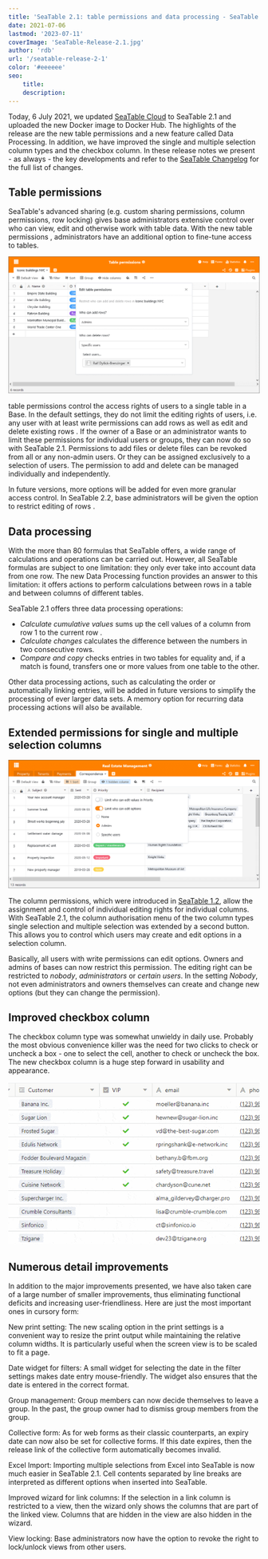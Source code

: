 ```yaml
---
title: 'SeaTable 2.1: table permissions and data processing - SeaTable'
date: 2021-07-06
lastmod: '2023-07-11'
coverImage: 'SeaTable-Release-2.1.jpg'
author: 'rdb'
url: '/seatable-release-2-1'
color: '#eeeeee'
seo:
    title:
    description:
---
```


Today, 6 July 2021, we updated [SeaTable Cloud](https://cloud.seatable.io) to SeaTable 2.1 and uploaded the new Docker image to Docker Hub. The highlights of the release are the new table permissions and a new feature called Data Processing. In addition, we have improved the single and multiple selection column types and the checkbox column. In these release notes we present - as always - the key developments and refer to the [SeaTable Changelog](https://seatable.io/en/docs/changelog/version-2-1/) for the full list of changes.

## Table permissions

SeaTable's advanced sharing (e.g. custom sharing permissions, column permissions, row locking) gives base administrators extensive control over who can view, edit and otherwise work with table data. With the new table permissions , administrators have an additional option to fine-tune access to tables.

![SeaTable 2.1: Table permissions](TablePermissions.png)

table permissions control the access rights of users to a single table in a Base. In the default settings, they do not limit the editing rights of users, i.e. any user with at least write permissions can add rows as well as edit and delete existing rows . If the owner of a Base or an administrator wants to limit these permissions for individual users or groups, they can now do so with SeaTable 2.1. Permissions to add files or delete files can be revoked from all or any non-admin users. Or they can be assigned exclusively to a selection of users. The permission to add and delete can be managed individually and independently.

In future versions, more options will be added for even more granular access control. In SeaTable 2.2, base administrators will be given the option to restrict editing of rows .

## Data processing

With the more than 80 formulas that SeaTable offers, a wide range of calculations and operations can be carried out. However, all SeaTable formulas are subject to one limitation: they only ever take into account data from one row. The new Data Processing function provides an answer to this limitation: it offers actions to perform calculations between rows in a table and between columns of different tables.

SeaTable 2.1 offers three data processing operations:

- _Calculate cumulative values_ sums up the cell values of a column from row 1 to the current row .
- _Calculate changes_ calculates the difference between the numbers in two consecutive rows.
- _Compare and copy_ checks entries in two tables for equality and, if a match is found, transfers one or more values from one table to the other.

Other data processing actions, such as calculating the order or automatically linking entries, will be added in future versions to simplify the processing of ever larger data sets. A memory option for recurring data processing actions will also be available.

## Extended permissions for single and multiple selection columns

![SeaTable 2.1: Advanced permissions for single and multiple select columns](Advanced-column-permissions.png)

The column permissions, which were introduced in [SeaTable 1.2](https://seatable.io/en/seatable-release-1-2/), allow the assignment and control of individual editing rights for individual columns. With SeaTable 2.1, the column authorisation menu of the two column types single selection and multiple selection was extended by a second button. This allows you to control which users may create and edit options in a selection column.

Basically, all users with write permissions can edit options. Owners and admins of bases can now restrict this permission. The editing right can be restricted to _nobody_, _administrators_ or _certain users_. In the setting _Nobody_, not even administrators and owners themselves can create and change new options (but they can change the permission).

## Improved checkbox column

The checkbox column type was somewhat unwieldy in daily use. Probably the most obvious convenience killer was the need for two clicks to check or uncheck a box - one to select the cell, another to check or uncheck the box. The new checkbox column is a huge step forward in usability and appearance.

![SeaTable 2.1: Improved checkbox column](cf832ed6ec4f5a75c69d663818552e94ec9b7cb1.gif)

## Numerous detail improvements

In addition to the major improvements presented, we have also taken care of a large number of smaller improvements, thus eliminating functional deficits and increasing user-friendliness. Here are just the most important ones in cursory form:

New print setting: The new scaling option in the print settings is a convenient way to resize the print output while maintaining the relative column widths. It is particularly useful when the screen view is to be scaled to fit a page.

Date widget for filters: A small widget for selecting the date in the filter settings makes date entry mouse-friendly. The widget also ensures that the date is entered in the correct format.

Group management: Group members can now decide themselves to leave a group. In the past, the group owner had to dismiss group members from the group.

Collective form: As for web forms as their classic counterparts, an expiry date can now also be set for collective forms. If this date expires, then the release link of the collective form automatically becomes invalid.

Excel Import: Importing multiple selections from Excel into SeaTable is now much easier in SeaTable 2.1. Cell contents separated by line breaks are interpreted as different options when inserted into SeaTable.

Improved wizard for link columns: If the selection in a link column is restricted to a view, then the wizard only shows the columns that are part of the linked view. Columns that are hidden in the view are also hidden in the wizard.

View locking: Base administrators now have the option to revoke the right to lock/unlock views from other users.
